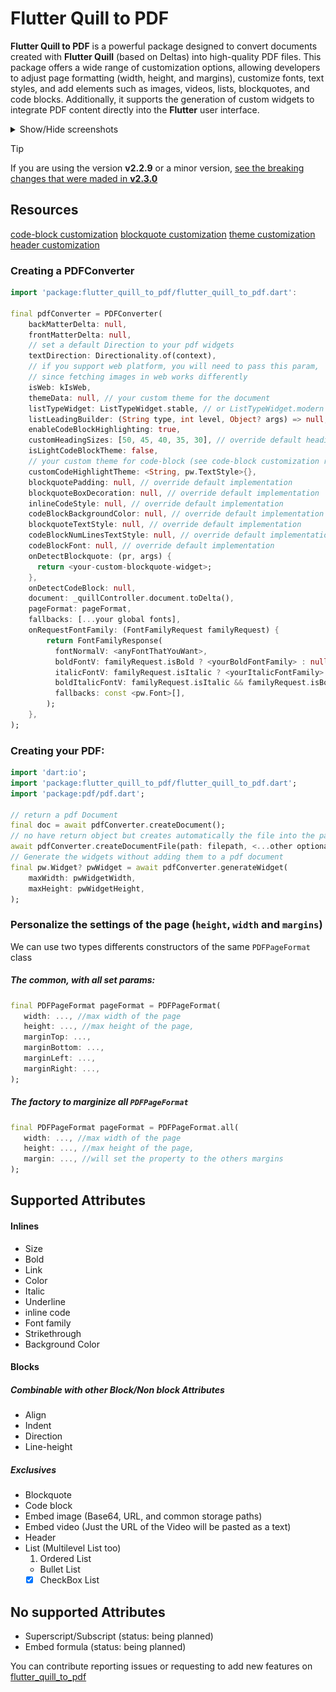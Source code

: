 # Flutter Quill to PDF

**Flutter Quill to PDF** is a powerful package designed to convert documents created with **Flutter Quill** (based on Deltas) into high-quality PDF files. This package offers a wide range of customization options, allowing developers to adjust page formatting (width, height, and margins), customize fonts, text styles, and add elements such as images, videos, lists, blockquotes, and code blocks. Additionally, it supports the generation of custom widgets to integrate PDF content directly into the **Flutter** user interface. 

<details>
    <summary>Show/Hide screenshots</summary>
    <h4>PDF generated</h4>
    <img src="assets/result_demo_to_pdf.png" style="width: 60%; height: 60%"/>
    <h4>Content used to generate the PDF</h4>
    <img src="assets/demo_to_pdf.png" style="width: 70%;"/>
</details>

> [!TIP]
> If you are using the version **v2.2.9** or a minor version, [see the breaking changes that were maded in **v2.3.0**](https://github.com/CatHood0/flutter_quill_to_pdf/blob/master/CHANGELOG.md#230)

## Resources

[code-block customization](https://github.com/CatHood0/flutter_quill_to_pdf/blob/master/doc/code-block.md)
[blockquote customization](https://github.com/CatHood0/flutter_quill_to_pdf/blob/master/doc/blockquote.md)
[theme customization](https://github.com/CatHood0/flutter_quill_to_pdf/blob/master/doc/theme.md)
[header customization](https://github.com/CatHood0/flutter_quill_to_pdf/blob/master/doc/header.md)

### Creating a PDFConverter 

```dart
import 'package:flutter_quill_to_pdf/flutter_quill_to_pdf.dart':

final pdfConverter = PDFConverter(
    backMatterDelta: null,
    frontMatterDelta: null,
    // set a default Direction to your pdf widgets
    textDirection: Directionality.of(context), 
    // if you support web platform, you will need to pass this param, 
    // since fetching images in web works differently
    isWeb: kIsWeb,
    themeData: null, // your custom theme for the document
    listTypeWidget: ListTypeWidget.stable, // or ListTypeWidget.modern
    listLeadingBuilder: (String type, int level, Object? args) => null,
    enableCodeBlockHighlighting: true, 
    customHeadingSizes: [50, 45, 40, 35, 30], // override default heading sizes
    isLightCodeBlockTheme: false,
    // your custom theme for code-block (see code-block customization resource)
    customCodeHighlightTheme: <String, pw.TextStyle>{},
    blockquotePadding: null, // override default implementation
    blockquoteBoxDecoration: null, // override default implementation
    inlineCodeStyle: null, // override default implementation
    codeBlockBackgroundColor: null, // override default implementation
    blockquoteTextStyle: null, // override default implementation
    codeBlockNumLinesTextStyle: null, // override default implementation
    codeBlockFont: null, // override default implementation
    onDetectBlockquote: (pr, args) {
      return <your-custom-blockquote-widget>;
    },
    onDetectCodeBlock: null,
    document: _quillController.document.toDelta(),
    pageFormat: pageFormat,
    fallbacks: [...your global fonts],
    onRequestFontFamily: (FontFamilyRequest familyRequest) {
        return FontFamilyResponse(
          fontNormalV: <anyFontThatYouWant>, 
          boldFontV: familyRequest.isBold ? <yourBoldFontFamily> : null,
          italicFontV: familyRequest.isItalic ? <yourItalicFontFamily> : null,
          boldItalicFontV: familyRequest.isItalic && familyRequest.isBold ? <yourBoldItalicFontFamily> : null,
          fallbacks: const <pw.Font>[],
        );
    },
);
```

### Creating your PDF:

```dart
import 'dart:io';
import 'package:flutter_quill_to_pdf/flutter_quill_to_pdf.dart';
import 'package:pdf/pdf.dart';

// return a pdf Document
final doc = await pdfConverter.createDocument();
// no have return object but creates automatically the file into the path
await pdfConverter.createDocumentFile(path: filepath, <...other optional params>);
// Generate the widgets without adding them to a pdf document
final pw.Widget? pwWidget = await pdfConverter.generateWidget(
    maxWidth: pwWidgetWidth,
    maxHeight: pwWidgetHeight,
);
```

### Personalize the settings of the page (`height`, `width` and `margins`)

We can use two types differents constructors of the same `PDFPageFormat` class

##### The common, with all set params:

```dart
final PDFPageFormat pageFormat = PDFPageFormat(
   width: ..., //max width of the page
   height: ..., //max height of the page,
   marginTop: ...,
   marginBottom: ...,
   marginLeft: ...,
   marginRight: ...,
);
```

##### The factory to marginize all `PDFPageFormat`

```dart
final PDFPageFormat pageFormat = PDFPageFormat.all(
   width: ..., //max width of the page
   height: ..., //max height of the page,
   margin: ..., //will set the property to the others margins
);
```

## Supported Attributes 

#### Inlines

- Size
- Bold
- Link
- Color
- Italic
- Underline
- inline code 
- Font family
- Strikethrough
- Background Color

#### Blocks 
##### Combinable with other Block/Non block Attributes 

- Align
- Indent
- Direction
- Line-height

##### Exclusives

- Blockquote
- Code block
- Embed image (Base64, URL, and common storage paths)
- Embed video (Just the URL of the Video will be pasted as a text)
- Header
- List (Multilevel List too)
  1. Ordered List 
  *  Bullet List
  - [x] CheckBox List

## No supported Attributes

- Superscript/Subscript (status: being planned)
- Embed formula (status: being planned)

You can contribute reporting issues or requesting to add new features on [flutter_quill_to_pdf](https://github.com/CatHood0/flutter_quill_to_pdf)

